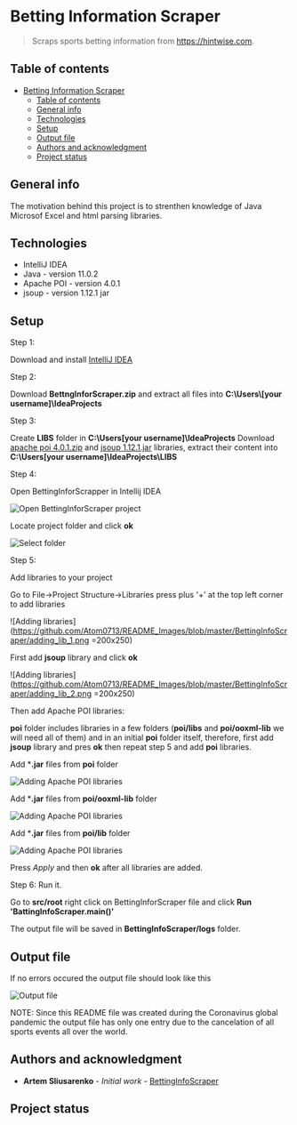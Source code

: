 # Betting Information Scraper
> Scraps sports betting information from https://hintwise.com.

## Table of contents

- [Betting Information Scraper](#betting-information-scraper)
  - [Table of contents](#table-of-contents)
  - [General info](#general-info)
  - [Technologies](#technologies)
  - [Setup](#setup)
  - [Output file](#output-file)
  - [Authors and acknowledgment](#authors-and-acknowledgment)
  - [Project status](#project-status)

## General info
The motivation behind this project is to strenthen knowledge of Java Microsof Excel and html parsing libraries.

## Technologies
* IntelliJ IDEA
* Java - version 11.0.2
* Apache POI - version 4.0.1
* jsoup - version 1.12.1 jar

## Setup
Step 1:

Download and install [IntelliJ IDEA](https://www.jetbrains.com/idea/download/#section=windows)

Step 2: 

Download **BettngInforScraper.zip** and extract all files into **C:\Users\\[your username]\IdeaProjects**

Step 3: 

Create **LIBS** folder in **C:\Users\[your username]\IdeaProjects**
Download [apache poi 4.0.1.zip](https://archive.apache.org/dist/poi/release/bin/) and [jsoup 1.12.1.jar](https://jar-download.com/artifacts/org.jsoup/jsoup/1.12.1/source-code) libraries, extract their content into **C:\Users\[your username]\IdeaProjects\LIBS**

Step 4:

Open BettingInforScrapper in Intellij IDEA

![Open BettingInforScraper project](https://github.com/Atom0713/README_Images/blob/master/BettingInfoScraper/Open_Project.png)

Locate project folder and click **ok**

![Select folder](https://github.com/Atom0713/README_Images/blob/master/BettingInfoScraper/Folder_path.png)

Step 5:

Add libraries to your project

Go to File->Project Structure->Libraries  press plus '+' at the top left corner to add libraries

![Adding libraries](https://github.com/Atom0713/README_Images/blob/master/BettingInfoScraper/adding_lib_1.png =200x250)

First add **jsoup** library and click **ok**

![Adding libraries](https://github.com/Atom0713/README_Images/blob/master/BettingInfoScraper/adding_lib_2.png =200x250)

Then add Apache POI libraries:

 **poi** folder includes libraries in a few folders (**poi/libs** and **poi/ooxml-lib** we will need all of them) and in an initial **poi** folder itself, therefore, first add **jsoup** library and pres **ok** then repeat step 5 and add **poi** libraries.


Add ***.jar** files from **poi** folder

![Adding Apache POI libraries](https://github.com/Atom0713/README_Images/blob/master/BettingInfoScraper/adding_poi_lib_1.png)

Add ***.jar** files from **poi/ooxml-lib** folder

![Adding Apache POI libraries](https://github.com/Atom0713/README_Images/blob/master/BettingInfoScraper/adding_poi_lib_2.png)

Add ***.jar** files from **poi/lib** folder

![Adding Apache POI libraries](https://github.com/Atom0713/README_Images/blob/master/BettingInfoScraper/adding_poi_lib_3.png)

Press *Apply* and then **ok** after all libraries are added.


Step 6: Run it.

Go to **src/root** right click on BettingInforScraper file and click **Run 'BattingInfoScraper.main()'**

The output file will be saved in **BettingInfoScraper/logs** folder.



## Output file

If no errors occured the output file should look like this

![Output file](https://github.com/Atom0713/README_Images/blob/master/BettingInfoScraper/output-file.png)

NOTE: Since this README file was created during the Coronavirus global pandemic the output file has only one entry due to the cancelation of all sports events all over the world.


## Authors and acknowledgment

* **Artem Sliusarenko** - *Initial work* - [BettingInfoScraper](https://github.com/Atom0713/BettingInfoScraper)


## Project status